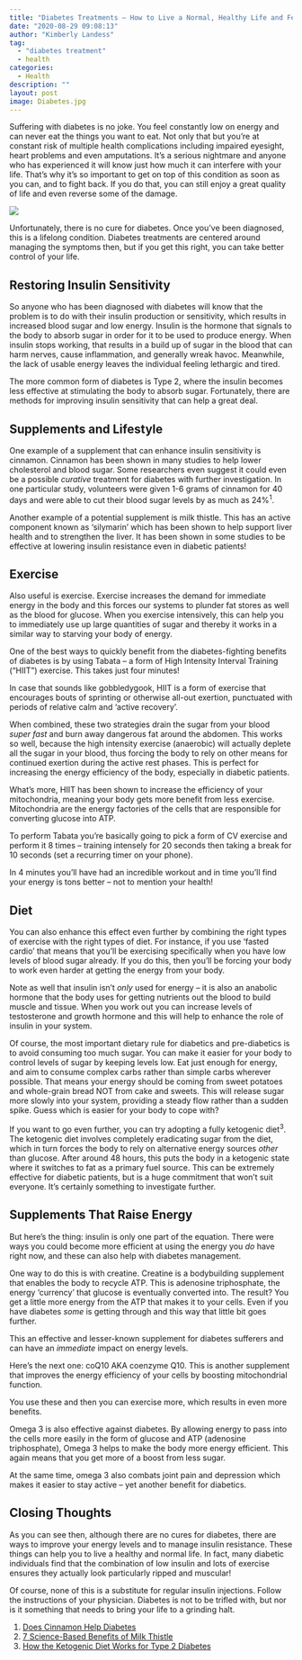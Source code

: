 ```yaml
---
title: "Diabetes Treatments – How to Live a Normal, Healthy Life and Feel Amazing"
date: "2020-08-29 09:08:13"
author: "Kimberly Landess"
tag:
  - "diabetes treatment"
  - health
categories:
  - Health
description: ""
layout: post
image: Diabetes.jpg
---
```


Suffering with diabetes is no joke. You feel constantly low on energy and can never eat the things you want to eat. Not only that but you’re at constant risk of multiple health complications including impaired eyesight, heart problems and even amputations. It’s a serious nightmare and anyone who has experienced it will know just how much it can interfere with your life. That’s why it’s so important to get on top of this condition as soon as you can, and to fight back. If you do that, you can still enjoy a great quality of life and even reverse some of the damage.

![](/posts/Diabetes.jpg)

Unfortunately, there is no cure for diabetes. Once you’ve been diagnosed, this is a lifelong condition. Diabetes treatments are centered around managing the symptoms then, but if you get this right, you can take better control of your life.

## Restoring Insulin Sensitivity

So anyone who has been diagnosed with diabetes will know that the problem is to do with their insulin production or sensitivity, which results in increased blood sugar and low energy. Insulin is the hormone that signals to the body to absorb sugar in order for it to be used to produce energy. When insulin stops working, that results in a build up of sugar in the blood that can harm nerves, cause inflammation, and generally wreak havoc. Meanwhile, the lack of usable energy leaves the individual feeling lethargic and tired.

The more common form of diabetes is Type 2, where the insulin becomes less effective at stimulating the body to absorb sugar. Fortunately, there are methods for improving insulin sensitivity that can help a great deal.

## Supplements and Lifestyle

One example of a supplement that can enhance insulin sensitivity is cinnamon. Cinnamon has been shown in many studies to help lower cholesterol and blood sugar. Some researchers even suggest it could even be a possible _curative_ treatment for diabetes with further investigation. In one particular study, volunteers were given 1-6 grams of cinnamon for 40 days and were able to cut their blood sugar levels by as much as 24%<sup>1</sup>.

Another example of a potential supplement is milk thistle. This has an active component known as ‘silymarin’ which has been shown to help support liver health and to strengthen the liver. It has been shown in some studies to be effective at lowering insulin resistance even in diabetic patients!

## Exercise

Also useful is exercise. Exercise increases the demand for immediate energy in the body and this forces our systems to plunder fat stores as well as the blood for glucose. When you exercise intensively, this can help you to immediately use up large quantities of sugar and thereby it works in a similar way to starving your body of energy.

One of the best ways to quickly benefit from the diabetes-fighting benefits of diabetes is by using Tabata – a form of High Intensity Interval Training (“HIIT”) exercise. This takes just four minutes!

In case that sounds like gobbledygook, HIIT is a form of exercise that encourages bouts of sprinting or otherwise all-out exertion, punctuated with periods of relative calm and ‘active recovery’.

When combined, these two strategies drain the sugar from your blood _super fast_ and burn away dangerous fat around the abdomen. This works so well, because the high intensity exercise (anaerobic) will actually deplete all the sugar in your blood, thus forcing the body to rely on other means for continued exertion during the active rest phases. This is perfect for increasing the energy efficiency of the body, especially in diabetic patients.

What’s more, HIIT has been shown to increase the efficiency of your mitochondria, meaning your body gets more benefit from less exercise. Mitochondria are the energy factories of the cells that are responsible for converting glucose into ATP.

To perform Tabata you’re basically going to pick a form of CV exercise and perform it 8 times – training intensely for 20 seconds then taking a break for 10 seconds (set a recurring timer on your phone).

In 4 minutes you’ll have had an incredible workout and in time you’ll find your energy is tons better – not to mention your health!

## Diet

You can also enhance this effect even further by combining the right types of exercise with the right types of diet. For instance, if you use ‘fasted cardio’ that means that you’ll be exercising specifically when you have low levels of blood sugar already. If you do this, then you’ll be forcing your body to work even harder at getting the energy from your body.

Note as well that insulin isn’t _only_ used for energy – it is also an anabolic hormone that the body uses for getting nutrients out the blood to build muscle and tissue. When you work out you can increase levels of testosterone and growth hormone and this will help to enhance the role of insulin in your system.

Of course, the most important dietary rule for diabetics and pre-diabetics is to avoid consuming too much sugar. You can make it easier for your body to control levels of sugar by keeping levels low. Eat just enough for energy, and aim to consume complex carbs rather than simple carbs wherever possible. That means your energy should be coming from sweet potatoes and whole-grain bread NOT from cake and sweets. This will release sugar more slowly into your system, providing a steady flow rather than a sudden spike. Guess which is easier for your body to cope with?

If you want to go even further, you can try adopting a fully ketogenic diet<sup>3</sup>. The ketogenic diet involves completely eradicating sugar from the diet, which in turn forces the body to rely on alternative energy sources _other_ than glucose. After around 48 hours, this puts the body in a ketogenic state where it switches to fat as a primary fuel source. This can be extremely effective for diabetic patients, but is a huge commitment that won’t suit everyone. It’s certainly something to investigate further.

## Supplements That Raise Energy

But here’s the thing: insulin is only one part of the equation. There were ways you could become more efficient at using the energy you _do_ have right now, and these can also help with diabetes management.

One way to do this is with creatine. Creatine is a bodybuilding supplement that enables the body to recycle ATP. This is adenosine triphosphate, the energy ‘currency’ that glucose is eventually converted into. The result? You get a little more energy from the ATP that makes it to your cells. Even if you have diabetes _some_ is getting through and this way that little bit goes further.

This an effective and lesser-known supplement for diabetes sufferers and can have an _immediate_ impact on energy levels.

Here’s the next one: coQ10 AKA coenzyme Q10. This is another supplement that improves the energy efficiency of your cells by boosting mitochondrial function.

You use these and then you can exercise more, which results in even more benefits.

Omega 3 is also effective against diabetes. By allowing energy to pass into the cells more easily in the form of glucose and ATP (adenosine triphosphate), Omega 3 helps to make the body more energy efficient. This again means that you get more of a boost from less sugar.

At the same time, omega 3 also combats joint pain and depression which makes it easier to stay active – yet another benefit for diabetics.

## Closing Thoughts

As you can see then, although there are no cures for diabetes, there are ways to improve your energy levels and to manage insulin resistance. These things can help you to live a healthy and normal life. In fact, many diabetic individuals find that the combination of low insulin and lots of exercise ensures they actually look particularly ripped and muscular!

Of course, none of this is a substitute for regular insulin injections. Follow the instructions of your physician. Diabetes is not to be trifled with, but nor is it something that needs to bring your life to a grinding halt.

1. [Does Cinnamon Help Diabetes](https://www.webmd.com/diabetes/cinnamon-and-benefits-for-diabetes)
2. [7 Science-Based Benefits of Milk Thistle](https://www.healthline.com/nutrition/milk-thistle-benefits)
3. [How the Ketogenic Diet Works for Type 2 Diabetes](https://www.healthline.com/health/type-2-diabetes-ketogenic-diet)

